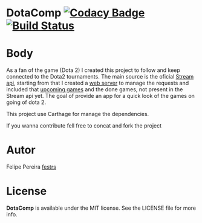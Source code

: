 # **DotaComp**  [![Codacy Badge](https://api.codacy.com/project/badge/Grade/1096164bcdc84c4ea3b9dcfc7fba86df)](https://www.codacy.com/app/festrs/DotaComp?utm_source=github.com&amp;utm_medium=referral&amp;utm_content=festrs/DotaComp&amp;utm_campaign=Badge_Grade) [![Build Status](https://travis-ci.org/festrs/DotaComp.svg?branch=master)](https://travis-ci.org/festrs/DotaComp)

# Body

As a fan of the game (Dota 2) I created this project to follow and keep connected to the Dota2 tournaments. The main source is the oficial [Stream api](https://wiki.teamfortress.com/wiki/WebAPI), starting from that I created a [web server](http://watcherd2.herokuapp.com/livegames) to manage the requests and included that [upcoming games](http://watcherd2.herokuapp.com/upcoming) and the done games, not present in the Stream api yet.
The goal of provide an app for a quick look of the games on going of dota 2.

This project use Carthage for manage the dependencies.

If you wanna contribute fell free to concat and fork the project

# Autor

Felipe Pereira [festrs](https://github.com/festrs)

# License

**DotaComp** is available under the MIT license. See the LICENSE file for more info.
